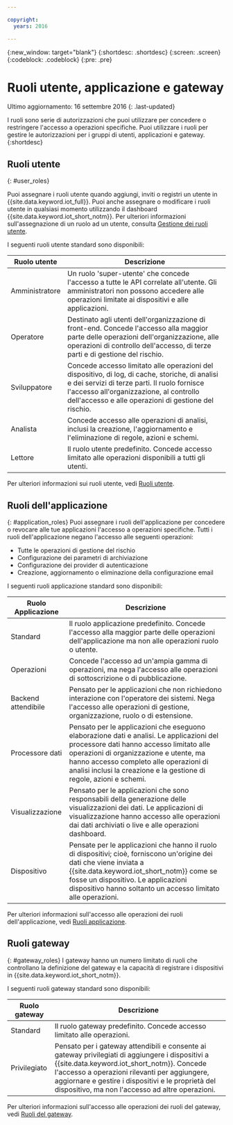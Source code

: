 ```yaml
---

copyright:
  years: 2016

---
```


{:new_window: target="blank"}
{:shortdesc: .shortdesc}
{:screen: .screen}
{:codeblock: .codeblock}
{:pre: .pre}

# Ruoli utente, applicazione e gateway
Ultimo aggiornamento: 16 settembre 2016
{: .last-updated}

I ruoli sono serie di autorizzazioni che puoi utilizzare per concedere o restringere l'accesso a operazioni specifiche. Puoi utilizzare i ruoli per gestire le autorizzazioni per i gruppi di utenti, applicazioni e gateway.
{:shortdesc}

## Ruoli utente
{: #user_roles}

Puoi assegnare i ruoli utente quando aggiungi, inviti o registri un utente in {{site.data.keyword.iot_full}}. Puoi anche assegnare o modificare i ruoli utente in qualsiasi momento utilizzando il dashboard {{site.data.keyword.iot_short_notm}}. Per ulteriori informazioni sull'assegnazione di un ruolo ad un utente, consulta [Gestione dei ruoli utente](managing_user_roles.html).

I seguenti ruoli utente standard sono disponibili: 

Ruolo utente  | Descrizione
------------- | -------------
Amministratore  | Un ruolo 'super-utente' che concede l'accesso a tutte le API correlate all'utente. Gli amministratori non possono accedere alle operazioni limitate ai dispositivi e alle applicazioni.
Operatore | Destinato agli utenti dell'organizzazione di front-end. Concede l'accesso alla maggior parte delle operazioni dell'organizzazione, alle operazioni di controllo dell'accesso, di terze parti e di gestione del rischio.
Sviluppatore | Concede accesso limitato alle operazioni del dispositivo, di log, di cache, storiche, di analisi e dei servizi di terze parti. Il ruolo fornisce l'accesso all'organizzazione, al controllo dell'accesso e alle operazioni di gestione del rischio.
Analista | Concede accesso alle operazioni di analisi, inclusi la creazione, l'aggiornamento e l'eliminazione di regole, azioni e schemi.
Lettore | Il ruolo utente predefinito. Concede accesso limitato alle operazioni disponibili a tutti gli utenti.

Per ulteriori informazioni sui ruoli utente, vedi [Ruoli utente](reference/roles_access.html).

## Ruoli dell'applicazione
{: #application_roles}
Puoi assegnare i ruoli dell'applicazione per concedere o revocare alle tue applicazioni l'accesso a operazioni specifiche. Tutti i ruoli dell'applicazione negano l'accesso alle seguenti operazioni:

- Tutte le operazioni di gestione del rischio
- Configurazione dei parametri di archiviazione 
- Configurazione dei provider di autenticazione
- Creazione, aggiornamento o eliminazione della configurazione email 

I seguenti ruoli applicazione standard sono disponibili: 

Ruolo Applicazione | Descrizione
------------- | -------------
Standard | Il ruolo applicazione predefinito. Concede l'accesso alla maggior parte delle operazioni dell'applicazione ma non alle operazioni ruolo o utente.   
Operazioni | Concede l'accesso ad un'ampia gamma di operazioni, ma nega l'accesso alle operazioni di sottoscrizione o di pubblicazione.
Backend attendibile  | Pensato per le applicazioni che non richiedono interazione con l'operatore dei sistemi. Nega l'accesso alle operazioni di gestione, organizzazione, ruolo o di estensione.
Processore dati | Pensato per le applicazioni che eseguono elaborazione dati e analisi. Le applicazioni del processore dati hanno accesso limitato alle operazioni di organizzazione e utente, ma hanno accesso completo alle operazioni di analisi inclusi la creazione e la gestione di regole, azioni e schemi.
Visualizzazione  | Pensato per le applicazioni che sono responsabili della generazione delle visualizzazioni dei dati. Le applicazioni di visualizzazione hanno accesso alle operazioni dai dati archiviati o live e alle operazioni dashboard.
Dispositivo | Pensate per le applicazioni che hanno il ruolo di dispositivi; cioè, forniscono un'origine dei dati che viene inviata a {{site.data.keyword.iot_short_notm}} come se fosse un dispositivo. Le applicazioni dispositivo hanno soltanto un accesso limitato alle operazioni.

Per ulteriori informazioni sull'accesso alle operazioni dei ruoli dell'applicazione, vedi [Ruoli applicazione](reference/app_roles_access.html).

## Ruoli gateway
{: #gateway_roles}
I gateway hanno un numero limitato di ruoli che controllano la definizione del gateway e la capacità di registrare i dispositivi in {{site.data.keyword.iot_short_notm}}.

I seguenti ruoli gateway standard sono disponibili: 

Ruolo gateway | Descrizione
------------- | -------------
Standard | Il ruolo gateway predefinito.  Concede accesso limitato alle operazioni.
Privilegiato | Pensato per i gateway attendibili e consente ai gateway privilegiati di aggiungere i dispositivi a {{site.data.keyword.iot_short_notm}}. Concede l'accesso a operazioni rilevanti per aggiungere, aggiornare e gestire i dispositivi e le proprietà del dispositivo, ma non l'accesso ad altre operazioni.  

Per ulteriori informazioni sull'accesso alle operazioni dei ruoli del gateway, vedi [Ruoli del gateway](reference/gateway_roles_access.html).
